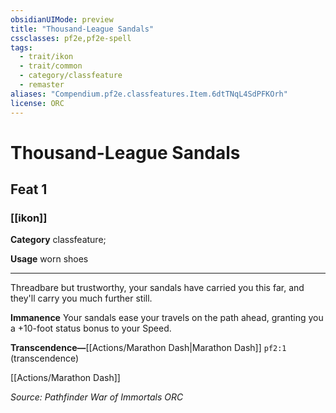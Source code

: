 ```yaml
---
obsidianUIMode: preview
title: "Thousand-League Sandals"
cssclasses: pf2e,pf2e-spell
tags:
  - trait/ikon
  - trait/common
  - category/classfeature
  - remaster
aliases: "Compendium.pf2e.classfeatures.Item.6dtTNqL4SdPFKOrh"
license: ORC
---
```

# Thousand-League Sandals
## Feat 1
### [[ikon]]

**Category** classfeature; 




**Usage** worn shoes

* * *

Threadbare but trustworthy, your sandals have carried you this far, and they'll carry you much further still.

**Immanence** Your sandals ease your travels on the path ahead, granting you a +10-foot status bonus to your Speed.

**Transcendence—**[[Actions/Marathon Dash|Marathon Dash]] `pf2:1` (transcendence)

[[Actions/Marathon Dash]]

*Source: Pathfinder War of Immortals*
*ORC*